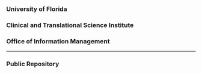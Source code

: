 ### University of Florida 
### Clinical and Translational Science Institute 
### Office of Information Management
- - - - - - - - 
### Public Repository 

